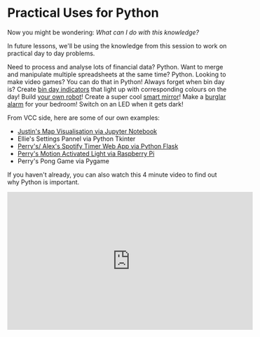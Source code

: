 # Practical Uses for Python
Now you might be wondering: *What can I do with this knowledge?*

In future lessons, we'll be using the knowledge from this session to work on practical day to day problems.

Need to process and analyse lots of financial data? Python. Want to merge and manipulate multiple spreadsheets at the same time? Python. Looking to make video games? You can do that in Python! Always forget when bin day is? Create [bin day indicators](https://www.youtube.com/watch?v=YSBioki_03g) that light up with corresponding colours on the day! Build [your own robot](https://thepihut.com/collections/raspberry-pi-kits-and-bundles/products/camjam-edukit-3-robotics)! Create a super cool [smart mirror](https://www.youtube.com/watch?v=WQR0fv9C5dU)! Make a [burglar alarm](https://thepihut.com/products/camjam-edukit-2-sensors) for your bedroom! Switch on an LED when it gets dark!

From VCC side, here are some of our own examples:
- [Justin's Map Visualisation via Jupyter Notebook](https://colab.research.google.com/drive/1gUeDDBZOztwLgDDhdVjHhRXwhE2MAdEI?usp=sharing)
- Ellie's Settings Pannel via Python Tkinter
- [Perry's/ Alex's Spotify Timer Web App via Python Flask](https://github.com/perryliuofficial/MusicTimerForSpotify)
- [Perry's Motion Activated Light via Raspberry Pi](https://cdn.discordapp.com/attachments/895696933958590506/904125440908734494/VID_20211030_213502.mp4)
- Perry's Pong Game via Pygame

If you haven't already, you can also watch this 4 minute video to find out why Python is important.
<iframe width="560" height="315" src="https://www.youtube-nocookie.com/embed/Y8Tko2YC5hA" title="YouTube video player" frameborder="0" allow="accelerometer; autoplay; clipboard-write; encrypted-media; gyroscope; picture-in-picture" allowfullscreen></iframe>
